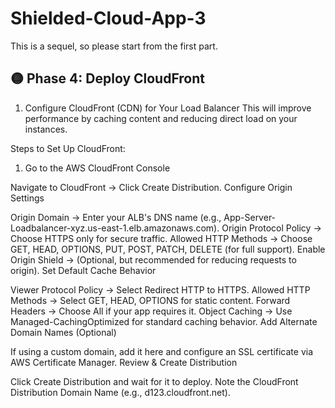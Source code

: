 # Shielded-Cloud-App-3
This is a sequel, so please start from the first part.

## 🟡 Phase 4: Deploy CloudFront


1. Configure CloudFront (CDN) for Your Load Balancer
This will improve performance by caching content and reducing direct load on your instances.

Steps to Set Up CloudFront:
  1. Go to the AWS CloudFront Console

Navigate to CloudFront → Click Create Distribution.
Configure Origin Settings

Origin Domain → Enter your ALB's DNS name (e.g., App-Server-Loadbalancer-xyz.us-east-1.elb.amazonaws.com).
Origin Protocol Policy → Choose HTTPS only for secure traffic.
Allowed HTTP Methods → Choose GET, HEAD, OPTIONS, PUT, POST, PATCH, DELETE (for full support).
Enable Origin Shield → (Optional, but recommended for reducing requests to origin).
Set Default Cache Behavior

Viewer Protocol Policy → Select Redirect HTTP to HTTPS.
Allowed HTTP Methods → Select GET, HEAD, OPTIONS for static content.
Forward Headers → Choose All if your app requires it.
Object Caching → Use Managed-CachingOptimized for standard caching behavior.
Add Alternate Domain Names (Optional)

If using a custom domain, add it here and configure an SSL certificate via AWS Certificate Manager.
Review & Create Distribution

Click Create Distribution and wait for it to deploy.
Note the CloudFront Distribution Domain Name (e.g., d123.cloudfront.net).
